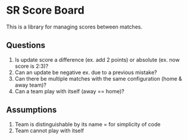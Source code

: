SR Score Board
==============

This is a library for managing scores between matches.




## Questions

1. Is update score a difference (ex. add 2 points) or absolute (ex. now score is 2:3)? 
2. Can an update be negative ex. due to a previous mistake?
3. Can there be multiple matches with the same configuration (home & away team)?
4. Can a team play with itself (away == home)?

## Assumptions

1. Team is distinguishable by its name = for simplicity of code
2. Team cannot play with itself
